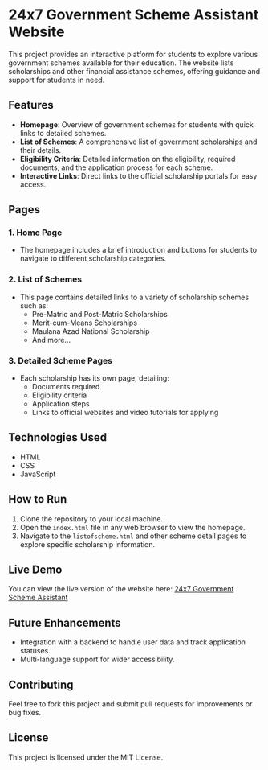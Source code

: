 # 24x7 Government Scheme Assistant Website

This project provides an interactive platform for students to explore various government schemes available for their education. The website lists scholarships and other financial assistance schemes, offering guidance and support for students in need.

## Features

- **Homepage**: Overview of government schemes for students with quick links to detailed schemes.
- **List of Schemes**: A comprehensive list of government scholarships and their details.
- **Eligibility Criteria**: Detailed information on the eligibility, required documents, and the application process for each scheme.
- **Interactive Links**: Direct links to the official scholarship portals for easy access.

## Pages

### 1. **Home Page**
   - The homepage includes a brief introduction and buttons for students to navigate to different scholarship categories.

### 2. **List of Schemes**
   - This page contains detailed links to a variety of scholarship schemes such as:
     - Pre-Matric and Post-Matric Scholarships
     - Merit-cum-Means Scholarships
     - Maulana Azad National Scholarship
     - And more...

### 3. **Detailed Scheme Pages**
   - Each scholarship has its own page, detailing:
     - Documents required
     - Eligibility criteria
     - Application steps
     - Links to official websites and video tutorials for applying

## Technologies Used

- HTML
- CSS
- JavaScript

## How to Run

1. Clone the repository to your local machine.
2. Open the `index.html` file in any web browser to view the homepage.
3. Navigate to the `listofscheme.html` and other scheme detail pages to explore specific scholarship information.

## Live Demo

You can view the live version of the website here: [24x7 Government Scheme Assistant](https://dnyaneshkshatriya07.github.io/24x7_Goverment_Scheme_Assistant/)

## Future Enhancements

- Integration with a backend to handle user data and track application statuses.
- Multi-language support for wider accessibility.

## Contributing

Feel free to fork this project and submit pull requests for improvements or bug fixes.

## License
This project is licensed under the MIT License.